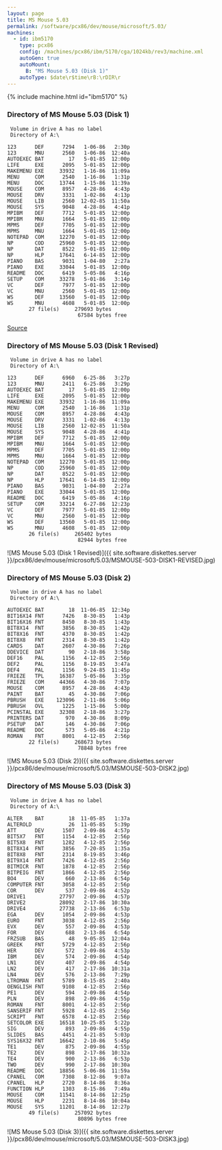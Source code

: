 ```yaml
---
layout: page
title: MS Mouse 5.03
permalink: /software/pcx86/dev/mouse/microsoft/5.03/
machines:
  - id: ibm5170
    type: pcx86
    config: /machines/pcx86/ibm/5170/cga/1024kb/rev3/machine.xml
    autoGen: true
    autoMount:
      B: "MS Mouse 5.03 (Disk 1)"
    autoType: $date\r$time\rB:\rDIR\r
---
```


{% include machine.html id="ibm5170" %}

### Directory of MS Mouse 5.03 (Disk 1)

     Volume in drive A has no label
     Directory of A:\

    123      DEF      7294   1-06-86   2:30p
    123      MNU      2560   1-06-86  12:40a
    AUTOEXEC BAT        17   5-01-85  12:00p
    LIFE     EXE      2095   5-01-85  12:00p
    MAKEMENU EXE     33932   1-16-86  11:09a
    MENU     COM      2540   1-16-86   1:31p
    MENU     DOC     13744   1-15-86  11:39a
    MOUSE    COM      8957   4-28-86   4:43p
    MOUSE    DRV      3331   1-02-86   4:13p
    MOUSE    LIB      2560  12-02-85  11:50a
    MOUSE    SYS      9048   4-28-86   4:41p
    MPIBM    DEF      7712   5-01-85  12:00p
    MPIBM    MNU      1664   5-01-85  12:00p
    MPMS     DEF      7705   5-01-85  12:00p
    MPMS     MNU      1664   5-01-85  12:00p
    NOTEPAD  COM     12270   5-01-85  12:00p
    NP       COD     25960   5-01-85  12:00p
    NP       DAT      8522   5-01-85  12:00p
    NP       HLP     17641   6-14-85  12:00p
    PIANO    BAS      9031   1-04-80   2:27a
    PIANO    EXE     33044   5-01-85  12:00p
    README   DOC      6419   5-05-86   4:16p
    SETUP    COM     33278   5-01-86   3:14p
    VC       DEF      7977   5-01-85  12:00p
    VC       MNU      2560   5-01-85  12:00p
    WS       DEF     13560   5-01-85  12:00p
    WS       MNU      4608   5-01-85  12:00p
           27 file(s)     279693 bytes
                           67584 bytes free

[Source](https://winworldpc.com/product/microsoft-mouse/5x)

### Directory of MS Mouse 5.03 (Disk 1 Revised)

     Volume in drive A has no label
     Directory of A:\

    123      DEF      6960   6-25-86   3:27p
    123      MNU      2411   6-25-86   3:29p
    AUTOEXEC BAT        17   5-01-85  12:00p
    LIFE     EXE      2095   5-01-85  12:00p
    MAKEMENU EXE     33932   1-16-86  11:09a
    MENU     COM      2540   1-16-86   1:31p
    MOUSE    COM      8957   4-28-86   4:43p
    MOUSE    DRV      3331   1-02-86   4:13p
    MOUSE    LIB      2560  12-02-85  11:50a
    MOUSE    SYS      9048   4-28-86   4:41p
    MPIBM    DEF      7712   5-01-85  12:00p
    MPIBM    MNU      1664   5-01-85  12:00p
    MPMS     DEF      7705   5-01-85  12:00p
    MPMS     MNU      1664   5-01-85  12:00p
    NOTEPAD  COM     12270   5-01-85  12:00p
    NP       COD     25960   5-01-85  12:00p
    NP       DAT      8522   5-01-85  12:00p
    NP       HLP     17641   6-14-85  12:00p
    PIANO    BAS      9031   1-04-80   2:27a
    PIANO    EXE     33044   5-01-85  12:00p
    README   DOC      6419   5-05-86   4:16p
    SETUP    COM     33214   6-27-86  12:23p
    VC       DEF      7977   5-01-85  12:00p
    VC       MNU      2560   5-01-85  12:00p
    WS       DEF     13560   5-01-85  12:00p
    WS       MNU      4608   5-01-85  12:00p
           26 file(s)     265402 bytes
                           82944 bytes free

![MS Mouse 5.03 (Disk 1 Revised)]({{ site.software.diskettes.server }}/pcx86/dev/mouse/microsoft/5.03/MSMOUSE-503-DISK1-REVISED.jpg)

### Directory of MS Mouse 5.03 (Disk 2)

     Volume in drive A has no label
     Directory of A:\

    AUTOEXEC BAT        18  11-06-85  12:34p
    BIT16X14 FNT      7426   8-30-85   1:43p
    BIT16X16 FNT      8450   8-30-85   1:43p
    BIT8X14  FNT      3856   8-30-85   1:42p
    BIT8X16  FNT      4370   8-30-85   1:42p
    BIT8X8   FNT      2314   8-30-85   1:42p
    CARDS    DAT      2607   4-30-86   7:26p
    DDEVICE  DAT        90   2-18-86   3:58p
    DEF16    PAL      1156   4-12-85   2:56p
    DEF2     PAL      1156   8-19-85   3:47a
    DEF4     PAL      1156   9-24-85  11:45p
    FRIEZE   TPL     16387   5-05-86   3:35p
    FRIEZE   COM     44366   4-30-86   7:07p
    MOUSE    COM      8957   4-28-86   4:43p
    PAINT    BAT        45   4-30-86   7:06p
    PBRUSH   EXE    123096   2-11-86   5:06p
    PBRUSH   OVL      1225   1-15-86   5:00p
    PCINSTAL EXE     32308   2-18-86   3:27p
    PRINTERS DAT       970   4-30-86   8:09p
    PSETUP   DAT       146   4-30-86   7:06p
    README   DOC       573   5-05-86   4:21p
    ROMAN    FNT      8001   4-12-85   2:56p
           22 file(s)     268673 bytes
                           78848 bytes free

![MS Mouse 5.03 (Disk 2)]({{ site.software.diskettes.server }}/pcx86/dev/mouse/microsoft/5.03/MSMOUSE-503-DISK2.jpg)

### Directory of MS Mouse 5.03 (Disk 3)

     Volume in drive A has no label
     Directory of A:\

    ALTER    BAT        18  11-05-85   1:37a
    ALTEROLD            26  11-05-85   5:39p
    ATT      DEV      1507   2-09-86   4:57p
    BIT5X7   FNT      1154   4-12-85   2:56p
    BIT5X8   FNT      1282   4-12-85   2:56p
    BIT8X14  FNT      3856   7-20-85   1:35a
    BIT8X8   FNT      2314   8-19-85   3:46p
    BIT9X14  FNT      7426   4-12-85   2:56p
    BITMICR  FNT      1878   4-12-85   2:56p
    BITPEIG  FNT      1866   4-12-85   2:56p
    BO4      DEV       660   2-13-86   6:54p
    COMPUTER FNT      3058   4-12-85   2:56p
    COR      DEV       537   2-09-86   4:52p
    DRIVE1           27797   2-09-86   4:57p
    DRIVE2           28092   2-17-86  10:30a
    DRIVE4           27738   2-13-86   6:53p
    EGA      DEV      1054   2-09-86   4:53p
    EURO     FNT      3038   4-12-85   2:56p
    EVX      DEV       557   2-09-86   4:53p
    FOR      DEV       688   2-13-86   6:54p
    FRZSUB   BAS        48   9-05-85  12:04a
    GREEK    FNT      5729   4-12-85   2:56p
    HER      DEV       572   2-09-86   4:53p
    IBM      DEV       574   2-09-86   4:54p
    LN1      DEV       407   2-09-86   4:54p
    LN2      DEV       417   2-17-86  10:31a
    LN4      DEV       576   2-13-86   7:29p
    LTROMAN  FNT      5789   8-15-85   2:40a
    OENGLISH FNT      9108   4-12-85   2:56p
    PE1      DEV       594   2-09-86   4:54p
    PLN      DEV       898   2-09-86   4:55p
    ROMAN    FNT      8001   4-12-85   2:56p
    SANSERIF FNT      5928   4-12-85   2:56p
    SCRIPT   FNT      6578   4-12-85   2:56p
    SETCOLOR EXE     16518  10-25-85   5:22p
    SIG      DEV       893   2-09-86   4:55p
    SLIDES   BAS      4451   4-21-85   5:03p
    SYS16X32 FNT     16642   2-10-86   5:45p
    TE1      DEV       875   2-09-86   4:55p
    TE2      DEV       898   2-17-86  10:32a
    TE4      DEV       900   2-13-86   6:53p
    TWO      DEV       990   2-17-86  10:30a
    README   DOC     18856   5-06-86  11:59a
    CPANEL   COM      7308   8-12-86   9:07a
    CPANEL   HLP      2720   8-14-86   8:36a
    FUNCTION HLP      1303   8-15-86   7:49a
    MOUSE    COM     11541   8-14-86  12:25p
    MOUSE    HLP      2231   8-14-86  10:04a
    MOUSE    SYS     11201   8-14-86  12:27p
           49 file(s)     257092 bytes
                           80896 bytes free

![MS Mouse 5.03 (Disk 3)]({{ site.software.diskettes.server }}/pcx86/dev/mouse/microsoft/5.03/MSMOUSE-503-DISK3.jpg)
